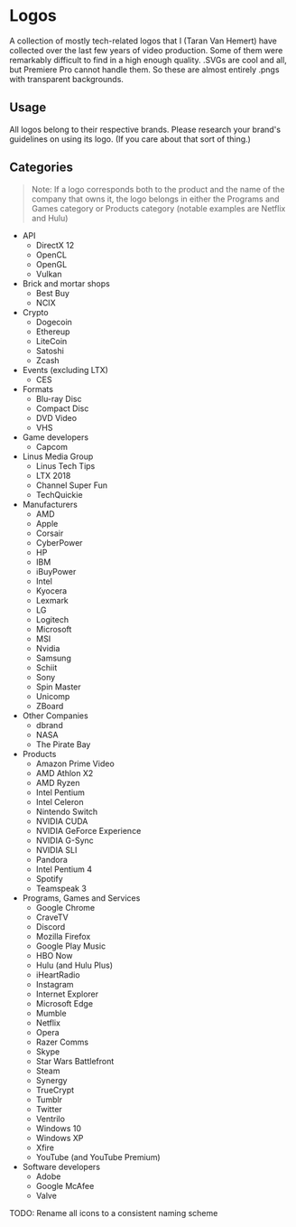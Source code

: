 # Logos

A collection of mostly tech-related logos that I (Taran Van Hemert) have collected over the last few years of video production. Some of them were remarkably difficult to find in a high enough quality.
.SVGs are cool and all, but Premiere Pro cannot handle them. So these are almost entirely .pngs with transparent backgrounds.

## Usage

All logos belong to their respective brands. Please research your brand's guidelines on using its logo. (If you care about that sort of thing.)

## Categories

> Note: If a logo corresponds both to the product and the name of the company that owns it, the logo belongs in either the Programs and Games category or Products category (notable examples are Netflix and Hulu)

- API
  - DirectX 12
  - OpenCL
  - OpenGL
  - Vulkan
- Brick and mortar shops
  - Best Buy
  - NCIX
- Crypto
  - Dogecoin
  - Ethereup
  - LiteCoin
  - Satoshi
  - Zcash
- Events (excluding LTX)
  - CES
- Formats
  - Blu-ray Disc
  - Compact Disc
  - DVD Video
  - VHS
- Game developers
  - Capcom
- Linus Media Group
    - Linus Tech Tips
    - LTX 2018
    - Channel Super Fun
    - TechQuickie
- Manufacturers
    - AMD
    - Apple
    - Corsair
    - CyberPower
    - HP
    - IBM
    - iBuyPower
    - Intel
    - Kyocera
    - Lexmark
    - LG
    - Logitech
    - Microsoft
    - MSI
    - Nvidia
    - Samsung
    - Schiit
    - Sony
    - Spin Master
    - Unicomp
    - ZBoard
- Other Companies
    - dbrand
    - NASA
    - The Pirate Bay
- Products
    - Amazon Prime Video
    - AMD Athlon X2
    - AMD Ryzen
    - Intel Pentium
    - Intel Celeron
    - Nintendo Switch
    - NVIDIA CUDA
    - NVIDIA GeForce Experience
    - NVIDIA G-Sync
    - NVIDIA SLI
    - Pandora
    - Intel Pentium 4
    - Spotify
    - Teamspeak 3
- Programs, Games and Services
    - Google Chrome
    - CraveTV
    - Discord
    - Mozilla Firefox
    - Google Play Music
    - HBO Now
    - Hulu (and Hulu Plus)
    - iHeartRadio
    - Instagram
    - Internet Explorer
    - Microsoft Edge
    - Mumble
    - Netflix 
    - Opera
    - Razer Comms
    - Skype
    - Star Wars Battlefront
    - Steam
    - Synergy
    - TrueCrypt
    - Tumblr
    - Twitter
    - Ventrilo
    - Windows 10
    - Windows XP
    - Xfire
    - YouTube (and YouTube Premium)
- Software developers
    - Adobe
    - Google McAfee
    - Valve

TODO: Rename all icons to a consistent naming scheme